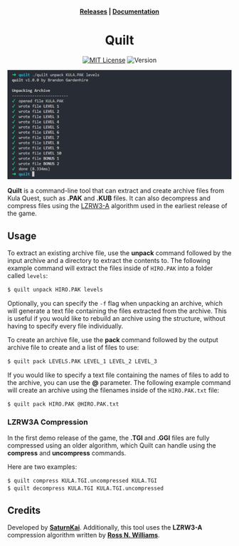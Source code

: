<h4 align="center">
    <a href="/releases">Releases</a> |
    <a href="https://docs.kula.quest/tools/quilt">Documentation</a>
</h4>

<div align="center">

# Quilt

[![MIT License](https://img.shields.io/badge/License-MIT-green.svg)](https://opensource.org/licenses/MIT)
![Version](https://img.shields.io/badge/Version-1.0.0-orange)

![Quilt Screenshot](./.github/screenshot.png)

</div>

**Quilt** is a command-line tool that can extract and create archive files from Kula Quest, such as **.PAK** and **.KUB** files.
It can also decompress and compress files using the [LZRW3-A](http://www.ross.net/compression/lzrw3a.html) algorithm used in the earliest release of the game.

## Usage

To extract an existing archive file, use the **unpack** command followed by the input archive and a directory to extract the contents to.
The following example command will extract the files inside of `HIRO.PAK` into a folder called `levels`:

```bash
$ quilt unpack HIRO.PAK levels
```

Optionally, you can specify the `-f` flag when unpacking an archive, which will generate a text file containing the files extracted from the archive.
This is useful if you would like to rebuild an archive using the structure, without having to specify every file individually.

To create an archive file, use the **pack** command followed by the output archive file to create and a list of files to use:

```bash
$ quilt pack LEVELS.PAK LEVEL_1 LEVEL_2 LEVEL_3
```

If you would like to specify a text file containing the names of files to add to the archive, you can use the **@** parameter.
The following example command will create an archive using the filenames inside of the `HIRO.PAK.txt` file:

```bash
$ quilt pack HIRO.PAK @HIRO.PAK.txt
```

### LZRW3A Compression

In the first demo release of the game, the **.TGI** and **.GGI** files are fully compressed using an older algorithm, which Quilt can handle using the **compress** and **uncompress** commands.

Here are two examples:

```bash
$ quilt compress KULA.TGI.uncompressed KULA.TGI
$ quilt decompress KULA.TGI KULA.TGI.uncompressed
```

## Credits

Developed by **[SaturnKai](https://saturnkai.dev/)**.
Additionally, this tool uses the **LZRW3-A** compression algorithm written by **[Ross N. Williams](http://www.ross.net/compression/)**.
